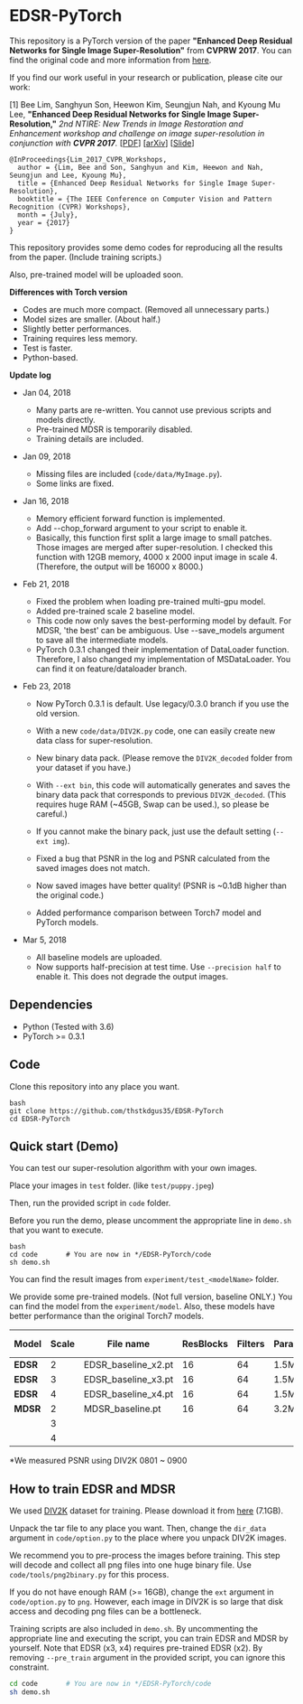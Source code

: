 # EDSR-PyTorch
This repository is a PyTorch version of the paper **"Enhanced Deep Residual Networks for Single Image Super-Resolution"** from **CVPRW 2017**.
You can find the original code and more information from [here](https://github.com/LimBee/NTIRE2017).

If you find our work useful in your research or publication, please cite our work:

[1] Bee Lim, Sanghyun Son, Heewon Kim, Seungjun Nah, and Kyoung Mu Lee, **"Enhanced Deep Residual Networks for Single Image Super-Resolution,"** <i>2nd NTIRE: New Trends in Image Restoration and Enhancement workshop and challenge on image super-resolution in conjunction with **CVPR 2017**. </i> [[PDF](http://openaccess.thecvf.com/content_cvpr_2017_workshops/w12/papers/Lim_Enhanced_Deep_Residual_CVPR_2017_paper.pdf)] [[arXiv](https://arxiv.org/abs/1707.02921)] [[Slide](https://cv.snu.ac.kr/research/EDSR/Presentation_v3(release).pptx)]
```
@InProceedings{Lim_2017_CVPR_Workshops,
  author = {Lim, Bee and Son, Sanghyun and Kim, Heewon and Nah, Seungjun and Lee, Kyoung Mu},
  title = {Enhanced Deep Residual Networks for Single Image Super-Resolution},
  booktitle = {The IEEE Conference on Computer Vision and Pattern Recognition (CVPR) Workshops},
  month = {July},
  year = {2017}
}
```
This repository provides some demo codes for reproducing all the results from the paper. (Include training scripts.)

Also, pre-trained model will be uploaded soon.

**Differences with Torch version**
* Codes are much more compact. (Removed all unnecessary parts.)
* Model sizes are smaller. (About half.)
* Slightly better performances.
* Training requires less memory.
* Test is faster.
* Python-based.

**Update log**
* Jan 04, 2018
  * Many parts are re-written. You cannot use previous scripts and models directly.
  * Pre-trained MDSR is temporarily disabled.
  * Training details are included.

* Jan 09, 2018
  * Missing files are included (```code/data/MyImage.py```).
  * Some links are fixed.

* Jan 16, 2018
  * Memory efficient forward function is implemented.
  * Add --chop_forward argument to your script to enable it.
  * Basically, this function first split a large image to small patches. Those images are merged after super-resolution. I checked this function with 12GB memory, 4000 x 2000 input image in scale 4. (Therefore, the output will be 16000 x 8000.)

* Feb 21, 2018
  * Fixed the problem when loading pre-trained multi-gpu model.
  * Added pre-trained scale 2 baseline model.
  * This code now only saves the best-performing model by default. For MDSR, 'the best' can be ambiguous. Use --save_models argument to save all the intermediate models.
  * PyTorch 0.3.1 changed their implementation of DataLoader function. Therefore, I also changed my implementation of MSDataLoader. You can find it on feature/dataloader branch.

* Feb 23, 2018
  * Now PyTorch 0.3.1 is default. Use legacy/0.3.0 branch if you use the old version.
   
  * With a new ``code/data/DIV2K.py`` code, one can easily create new data class for super-resolution.
  * New binary data pack. (Please remove the ``DIV2K_decoded`` folder from your dataset if you have.)
  * With ``--ext bin``, this code will automatically generates and saves the binary data pack that corresponds to previous ``DIV2K_decoded``. (This requires huge RAM (~45GB, Swap can be used.), so please be careful.)
  * If you cannot make the binary pack, just use the default setting (``--ext img``).

  * Fixed a bug that PSNR in the log and PSNR calculated from the saved images does not match.
  * Now saved images have better quality! (PSNR is ~0.1dB higher than the original code.)
  * Added performance comparison between Torch7 model and PyTorch models.

* Mar 5, 2018
  * All baseline models are uploaded.
  * Now supports half-precision at test time. Use ``--precision half``  to enable it. This does not degrade the output images.

## Dependencies
* Python (Tested with 3.6)
* PyTorch >= 0.3.1

## Code

Clone this repository into any place you want.
```
bash
git clone https://github.com/thstkdgus35/EDSR-PyTorch
cd EDSR-PyTorch
```

## Quick start (Demo)
You can test our super-resolution algorithm with your own images.

Place your images in ```test``` folder. (like ```test/puppy.jpeg```)

Then, run the provided script in ```code``` folder.

Before you run the demo, please uncomment the appropriate line in ```demo.sh``` that you want to execute.
```
bash
cd code       # You are now in */EDSR-PyTorch/code
sh demo.sh
```

You can find the result images from ```experiment/test_<modelName>``` folder.

We provide some pre-trained models. (Not full version, baseline ONLY.) You can find the model from the ```experiment/model```.
Also, these models have better performance than the original Torch7 models.

| Model | Scale | File name | ResBlocks | Filters | Parameters | **PSNR (PyTorch)** | PSNR (Torch7) |
|  ---  |  ---  | ---       | ---       | ---     | ---        | ---  | ---         |
| **EDSR** | 2 | EDSR_baseline_x2.pt | 16 | 64 | 1.5M | 34.61 | 34.55 |
| **EDSR** | 3 | EDSR_baseline_x3.pt | 16 | 64 | 1.5M | 30.92 | 30.90 |
| **EDSR** | 4 | EDSR_baseline_x4.pt | 16 | 64 | 1.5M | 28.95 | 28.94 |
| **MDSR** | 2 | MDSR_baseline.pt | 16 | 64 | 3.2M | 34.63 | 34.60 |
| | 3 | | | | | 30.94 | 30.91 |
| | 4 | | | | | 28.97 | 28.95 |

*We measured PSNR using DIV2K 0801 ~ 0900

## How to train EDSR and MDSR
We used [DIV2K](http://www.vision.ee.ethz.ch/%7Etimofter/publications/Agustsson-CVPRW-2017.pdf) dataset for training. Please download it from [here](https://cv.snu.ac.kr/research/EDSR/DIV2K.tar) (7.1GB).

Unpack the tar file to any place you want. Then, change the ```dir_data``` argument in ```code/option.py``` to the place where you unpack DIV2K images.

We recommend you to pre-process the images before training. This step will decode and collect all png files into one huge binary file. Use ```code/tools/png2binary.py``` for this process.

If you do not have enough RAM (>= 16GB), change the ```ext``` argument in ```code/option.py``` to ```png```. However, each image in DIV2K is so large that disk access and decoding png files can be a bottleneck.

Training scripts are also included in ``demo.sh``. By uncommenting the appropriate line and executing the script, you can train EDSR and MDSR by yourself. Note that EDSR (x3, x4) requires pre-trained EDSR (x2). By removing ```--pre_train``` argument in the provided script, you can ignore this constraint.

```bash
cd code       # You are now in */EDSR-PyTorch/code
sh demo.sh
```

